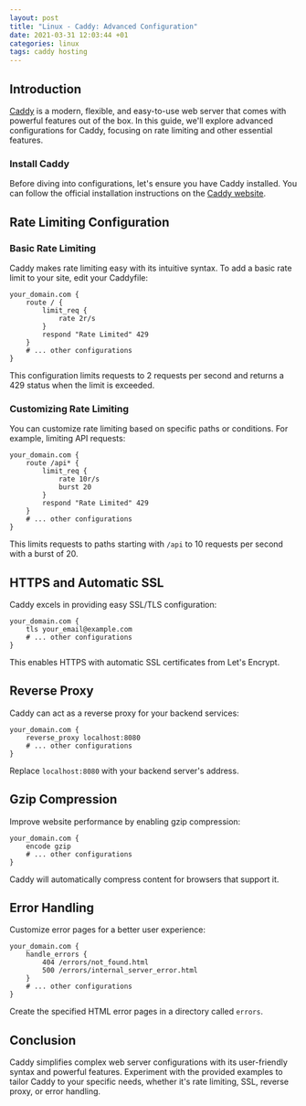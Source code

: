 ```yaml
---
layout: post
title: "Linux - Caddy: Advanced Configuration"
date: 2021-03-31 12:03:44 +01
categories: linux
tags: caddy hosting
---
```


## Introduction

[Caddy](https://caddyserver.com/) is a modern, flexible, and easy-to-use web server that comes with powerful features out of the box. In this guide, we'll explore advanced configurations for Caddy, focusing on rate limiting and other essential features.

### Install Caddy

Before diving into configurations, let's ensure you have Caddy installed. You can follow the official installation instructions on the [Caddy website](https://caddyserver.com/docs/download).

## Rate Limiting Configuration

### Basic Rate Limiting

Caddy makes rate limiting easy with its intuitive syntax. To add a basic rate limit to your site, edit your Caddyfile:

```plaintext
your_domain.com {
    route / {
        limit_req {
            rate 2r/s
        }
        respond "Rate Limited" 429
    }
    # ... other configurations
}
```

This configuration limits requests to 2 requests per second and returns a 429 status when the limit is exceeded.

### Customizing Rate Limiting

You can customize rate limiting based on specific paths or conditions. For example, limiting API requests:

```plaintext
your_domain.com {
    route /api* {
        limit_req {
            rate 10r/s
            burst 20
        }
        respond "Rate Limited" 429
    }
    # ... other configurations
}
```

This limits requests to paths starting with `/api` to 10 requests per second with a burst of 20.

## HTTPS and Automatic SSL

Caddy excels in providing easy SSL/TLS configuration:

```plaintext
your_domain.com {
    tls your_email@example.com
    # ... other configurations
}
```

This enables HTTPS with automatic SSL certificates from Let's Encrypt.

## Reverse Proxy

Caddy can act as a reverse proxy for your backend services:

```plaintext
your_domain.com {
    reverse_proxy localhost:8080
    # ... other configurations
}
```

Replace `localhost:8080` with your backend server's address.

## Gzip Compression

Improve website performance by enabling gzip compression:

```plaintext
your_domain.com {
    encode gzip
    # ... other configurations
}
```

Caddy will automatically compress content for browsers that support it.

## Error Handling

Customize error pages for a better user experience:

```plaintext
your_domain.com {
    handle_errors {
        404 /errors/not_found.html
        500 /errors/internal_server_error.html
    }
    # ... other configurations
}
```

Create the specified HTML error pages in a directory called `errors`.

## Conclusion

Caddy simplifies complex web server configurations with its user-friendly syntax and powerful features. Experiment with the provided examples to tailor Caddy to your specific needs, whether it's rate limiting, SSL, reverse proxy, or error handling.

